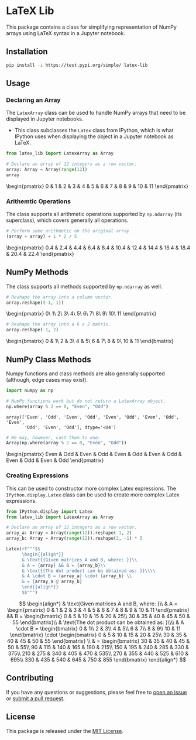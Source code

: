 # LaTeX Lib

This package contains a class for simplifying representation of NumPy arrays using LaTeX syntax in a Jupyter notebook.

## Installation

```bash
pip install -i https://test.pypi.org/simple/ latex-lib
```

## Usage

### Declaring an Array

The `LatexArray` class can be used to handle NumPy arrays that need to be displayed in Jupyter notebooks.

* This class subclasses the `Latex` class from IPython, which is what IPython uses when displaying the object in a Jupyter notebook as LaTeX.


```python
from latex_lib import LatexArray as Array

# Declare an array of 12 integers as a row vector.
array: Array = Array(range(12))
array
```




\begin{pmatrix}
0 & 1 & 2 & 3 & 4 & 5 & 6 & 7 & 8 & 9 & 10 & 11
\end{pmatrix}



### Arithemtic Operations

The class supports all arithmetic operations supported by `np.ndarray` (its superclass),
which covers generally all operations.


```python
# Perform some arithmetic on the original array.
(array + array) + 1 * 2 / 5
```




\begin{pmatrix}
0.4 & 2.4 & 4.4 & 6.4 & 8.4 & 10.4 & 12.4 & 14.4 & 16.4 & 18.4 & 20.4 & 22.4
\end{pmatrix}



## NumPy Methods

The class supports all methods supported by `np.ndarray` as well.


```python
# Reshape the array into a column vector.
array.reshape((-1, 1))
```




\begin{pmatrix}
0\\
1\\
2\\
3\\
4\\
5\\
6\\
7\\
8\\
9\\
10\\
11
\end{pmatrix}




```python
# Reshape the array into a 6 x 2 matrix.
array.reshape(-1, 2)
```




\begin{bmatrix}
0 & 1\\
2 & 3\\
4 & 5\\
6 & 7\\
8 & 9\\
10 & 11
\end{bmatrix}



## NumPy Class Methods

Numpy functions and class methods are also generally supported (although, edge cases may exist).


```python
import numpy as np

# NumPy functions work but do not return a LatexArray object.
np.where(array % 2 == 0, "Even", "Odd")
```




    array(['Even', 'Odd', 'Even', 'Odd', 'Even', 'Odd', 'Even', 'Odd', 'Even',
           'Odd', 'Even', 'Odd'], dtype='<U4')




```python
# We may, however, cast them to one:
Array(np.where(array % 2 == 0, "Even", "Odd"))
```




\begin{pmatrix}
Even & Odd & Even & Odd & Even & Odd & Even & Odd & Even & Odd & Even & Odd
\end{pmatrix}



### Creating Expressions

This can be used to constructor more complex Latex expressions.
The `IPython.display.Latex` class can be used to create more complex Latex expressions.


```python
from IPython.display import Latex
from latex_lib import LatexArray as Array

# Declare an array of 12 integers as a row vector.
array_a: Array = Array(range(12)).reshape(-1, 2)
array_b: Array = Array(range(12)).reshape(2, -1) * 5

Latex(rf"""$$
      \begin{{align*}}
      & \text{{Given matrices A and B, where: }}\\
      & A = {array} && B = {array_b}\\
      & \text{{The dot product can be obtained as: }}\\\\
      & A \cdot B = {array_a} \cdot {array_b} \\
      & = {array_a @ array_b}
      \end{{align*}}
      $$""")
```




$$
      \begin{align*}
      & \text{Given matrices A and B, where: }\\
      & A = \begin{pmatrix}
0 & 1 & 2 & 3 & 4 & 5 & 6 & 7 & 8 & 9 & 10 & 11
\end{pmatrix} && B = \begin{bmatrix}
0 & 5 & 10 & 15 & 20 & 25\\
30 & 35 & 40 & 45 & 50 & 55
\end{bmatrix}\\
      & \text{The dot product can be obtained as: }\\\\
      & A \cdot B = \begin{bmatrix}
0 & 1\\
2 & 3\\
4 & 5\\
6 & 7\\
8 & 9\\
10 & 11
\end{bmatrix} \cdot \begin{bmatrix}
0 & 5 & 10 & 15 & 20 & 25\\
30 & 35 & 40 & 45 & 50 & 55
\end{bmatrix} \\
      & = \begin{bmatrix}
30 & 35 & 40 & 45 & 50 & 55\\
90 & 115 & 140 & 165 & 190 & 215\\
150 & 195 & 240 & 285 & 330 & 375\\
210 & 275 & 340 & 405 & 470 & 535\\
270 & 355 & 440 & 525 & 610 & 695\\
330 & 435 & 540 & 645 & 750 & 855
\end{bmatrix}
      \end{align*}
      $$



## Contributing

If you have any questions or suggestions, please feel free to [open an issue](https://github.com/suli-g/latex-lib/issues) or [submit a pull request](https://github.com/suli-g/latex-lib/pulls).

## License

This package is released under the [MIT License](https://github.com/suli-g/latex-lib/blob/main/LICENSE).

